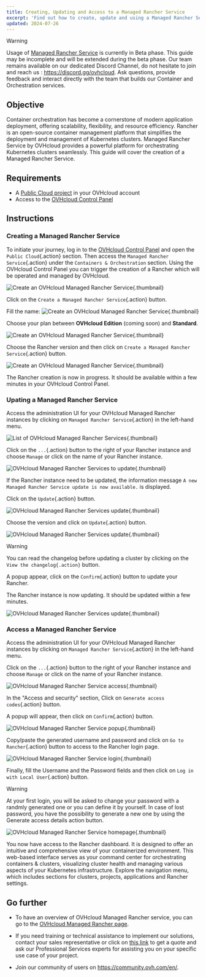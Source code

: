 ```yaml
---
title: Creating, Updating and Access to a Managed Rancher Service
excerpt: 'Find out how to create, update and using a Managed Rancher Service on OVHcloud'
updated: 2024-07-26
---
```


> [!warning]
>
> Usage of [Managed Rancher Service](https://labs.ovhcloud.com/en/managed-rancher-service/) is currently in Beta phase.
> This guide may be incomplete and will be extended during the beta phase. Our team remains available on our dedicated Discord Channel, do not hesitate to join and reach us : <https://discord.gg/ovhcloud>. Ask questions, provide feedback and interact directly with the team that builds our Container and Orchestration services.
>

## Objective

Container orchestration has become a cornerstone of modern application deployment, offering scalability, flexibility, and resource efficiency. Rancher is an open-source container management platform that simplifies the deployment and management of Kubernetes clusters.
Managed Rancher Service by OVHcloud provides a powerful platform for orchestrating Kubernetes clusters seamlessly. This guide will cover the creation of a Managed Rancher Service.

## Requirements

- A [Public Cloud project](https://www.ovhcloud.com/fr/public-cloud/) in your OVHcloud account
- Access to the [OVHcloud Control Panel](https://www.ovh.com/auth/?action=gotomanager&from=https://www.ovh.com/fr/&ovhSubsidiary=fr)

## Instructions

### Creating a Managed Rancher Service

To initiate your journey, log in to the [OVHcloud Control Panel](https://www.ovh.com/auth/?action=gotomanager&from=https://www.ovh.com/fr/&ovhSubsidiary=fr) and open the `Public Cloud`{.action} section.
Then access the `Managed Rancher Service`{.action} under the `Containers & Orchestration` section.
Using the OVHcloud Control Panel you can trigger the creation of a Rancher which will be operated and managed by OVHcloud.

![Create an OVHcloud Managed Rancher Service](images/create-rancher.png){.thumbnail}

Click on the `Create a Managed Rancher Service`{.action} button.

Fill the name:
![Create an OVHcloud Managed Rancher Service](images/rancher-name.png){.thumbnail}

Choose your plan between **OVHcloud Edition** (coming soon) and **Standard**.

![Create an OVHcloud Managed Rancher Service](images/rancher-plan.png){.thumbnail}

Choose the Rancher version and then click on `Create a Managed Rancher Service`{.action} button.

![Create an OVHcloud Managed Rancher Service](images/rancher-version.png){.thumbnail}

The Rancher creation is now in progress. It should be available within a few minutes in your OVHcloud Control Panel.

### Upating a Managed Rancher Service

Access the administration UI for your OVHcloud Managed Rancher instances by clicking on `Managed Rancher Service`{.action} in the left-hand menu.

![List of OVHcloud Managed Rancher Services](images/rancher-list.png){.thumbnail}

Click on the `...`{.action} button to the right of your Rancher instance and choose `Manage` or click on the name of your Rancher instance.

![OVHcloud Managed Rancher Services to update](images/rancher-to-update.png){.thumbnail}

If the Rancher instance need to be updated, the information message `A new Managed Rancher Service update is now available.` is displayed.

Click on the `Update`{.action} button.

![OVHcloud Managed Rancher Services update](images/rancher-update.png){.thumbnail}

Choose the version and click on `Update`{.action} button.

![OVHcloud Managed Rancher Services update](images/rancher-update-popup.png){.thumbnail}

> [!warning]
>
>  You can read the changelog before updating a cluster by clicking on the `View the changelog{.action}` button.

A popup appear, click on the `Confirm`{.action} button to update your Rancher.

The Rancher instance is now updating. It should be updated within a few minutes.

![OVHcloud Managed Rancher Services update](images/rancher-update-in-progress.png){.thumbnail}

### Access a Managed Rancher Service

Access the administration UI for your OVHcloud Managed Rancher instances by clicking on `Managed Rancher Service`{.action} in the left-hand menu.

Click on the `...`{.action} button to the right of your Rancher instance and choose `Manage` or click on the name of your Rancher instance.

![OVHcloud Managed Rancher Service access](images/rancher-access.png){.thumbnail}

In the "Access and security" section, Click on `Generate access codes`{.action} button.

A popup will appear, then click on `Confirm`{.action} button.

![OVHcloud Managed Rancher Service popup](images/popup.png){.thumbnail}

Copy/paste the generated username and password and click on `Go to Rancher`{.action} button to access to the Rancher login page.

![OVHcloud Managed Rancher Service login](images/rancher-login-page.png){.thumbnail}

Finally, fill the Username and the Password fields and then click on `Log in with Local User`{.action} button.

> [!warning]
>
> At your first login, you will be asked to change your password with a randmly generated one or you can define it by yourself.
> In case of lost password, you have the possibility to generate a new one by using the Generate access details action button.

![OVHcloud Managed Rancher Service homepage](images/rancher-home.png){.thumbnail}

You now have access to the Rancher dashboard. It is designed to offer an intuitive and comprehensive view of your containerized environment.
This web-based interface serves as your command center for orchestrating containers & clusters, visualizing cluster health and managing various aspects of your Kubernetes infrastructure. Explore the navigation menu, which includes sections for clusters, projects, applications and Rancher settings.

## Go further

- To have an overview of OVHcloud Managed Rancher service, you can go to the [OVHcloud Managed Rancher page](https://www.ovhcloud.com/fr/public-cloud/managed-rancher-service/).

- If you need training or technical assistance to implement our solutions, contact your sales representative or click on [this link](https://www.ovhcloud.com/fr/professional-services/) to get a quote and ask our Professional Services experts for assisting you on your specific use case of your project.

- Join our community of users on <https://community.ovh.com/en/>.
